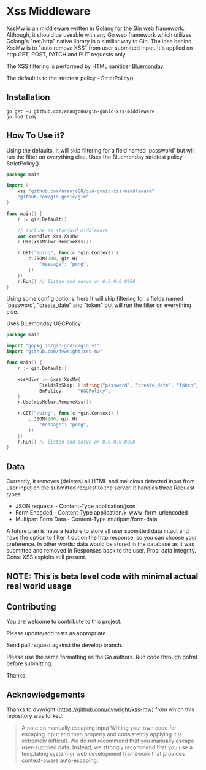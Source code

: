 # Xss Middleware 

XssMw is an middleware written in [Golang](https://golang.org/) for the [Gin](https://github.com/gin-gonic/gin) web framework. Although, it should be useable with any Go web framework which utilizes Golang's "net/http" native library in a similiar way to Gin. The idea behind XssMw is to "auto remove XSS" from user submitted input. It's applied on http GET, POST, PATCH and PUT requests only.

The XSS filtering is performed by HTML sanitizer [Bluemonday](https://github.com/microcosm-cc/bluemonday).

The default is to the strictest policy - StrictPolicy()

## Installation

`go get -u github.com/araujo88/gin-gonic-xss-middleware` <br>
`go mod tidy`

## How To Use it?

Using the defaults,
It will skip filtering for a field named 'password' but will run the filter on everything else.
Uses the Bluemonday strictest policy - StrictPolicy()

```go
package main

import (
    xss "github.com/araujo88/gin-gonic-xss-middleware"
    "github.com/gin-gonic/gin"
)

func main() {
    r := gin.Default()

    // include as standard middleware
    var xssMdlwr xss.XssMw
    r.Use(xssMdlwr.RemoveXss())

    r.GET("/ping", func(c *gin.Context) {
        c.JSON(200, gin.H{
            "message": "pong",
        })
    })
    r.Run() // listen and serve on 0.0.0.0:8080
}

```

Using some config options, here It will skip filtering for a fields named 'password', "create_date" and "token" but will run the filter  on everything else.

Uses Bluemonday UGCPolicy


```go
package main

import "gopkg.in/gin-gonic/gin.v1"
import "github.com/dvwright/xss-mw"

func main() {
    r := gin.Default()

    xssMdlwr := &xss.XssMw{
            FieldsToSkip: []string{"password", "create_date", "token"},
            BmPolicy:     "UGCPolicy",
    }
    r.Use(xssMdlwr.RemoveXss())

    r.GET("/ping", func(c *gin.Context) {
        c.JSON(200, gin.H{
            "message": "pong",
        })
    })
    r.Run() // listen and serve on 0.0.0.0:8080
}

```

## Data

Currently, it removes (deletes) all HTML and malicious detected input from user input on  the submitted request to the server. It handles three Request types:

* JSON requests - Content-Type application/json
* Form Encoded - Content-Type application/x-www-form-urlencoded
* Multipart Form Data - Content-Type multipart/form-data

A future plan is have a feature to store all user submitted data intact and have the option to filter it out on the http response, so you can choose your preference. In other words: data would be stored in the database as it was submitted and removed in Responses back to the user. Pros: data integrity. Cons: XSS exploits still present.

## NOTE: This is beta level code with minimal actual real world usage

## Contributing 

You are welcome to contribute to this project. 

Please update/add tests as appropriate.

Send pull request against the develop branch.

Please use the same formatting as the Go authors. Run code through gofmt before submitting. 

Thanks


## Acknowledgements

Thanks to dvwright (https://github.com/dvwright/xss-mw) from which this repository was forked.

> A note on manually escaping input
> Writing your own code for escaping input and then properly and consistently applying it is extremely difficult. 
> We do not recommend that you manually escape user-supplied data. Instead, we strongly recommend that you 
> use a templating system or web development framework that provides context-aware auto-escaping. 

